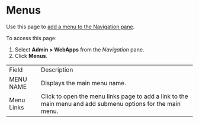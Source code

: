 # Menus

<div class="use">

Use this page to [add a menu to the Navigation
pane](../../WebApp_Dev/Add_a_Menu_to_the_Navigation_Pane.htm).

</div>

To access this page:

1.  Select **Admin \> WebApps** from the *Navigation* pane.
2.  Click
**Menus**.

|            |                                                                                                             |
| ---------- | ----------------------------------------------------------------------------------------------------------- |
| Field      | Description                                                                                                 |
| MENU NAME  | Displays the main menu name.                                                                                |
| Menu Links | Click to open the menu links page to add a link to the main menu and add submenu options for the main menu. |
